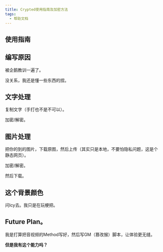 ```yaml
---
title: Crypted使用指南及加密方法
tags:
  - 帮助文档
---
```

## 使用指南

## 编写原因

被企鹅教训一遍了。

没关系，我还是懂一些东西的捏。

## 文字处理

复制文字（手打也不是不可以）。

加密/解密。

## 图片处理

把你的到的图片，下载原图，然后上传（其实只是本地，不要怕隐私问题，这是个静态网页）。

加密/解密。

然后下载。

## 这个背景颜色

问lcy去。我只是在玩梗把。

## Future Plan。

我是打算把音视频的Method写好，然后写GM（篡改猴）脚本，让体验更无缝。

**但是我有这个能力吗？**

